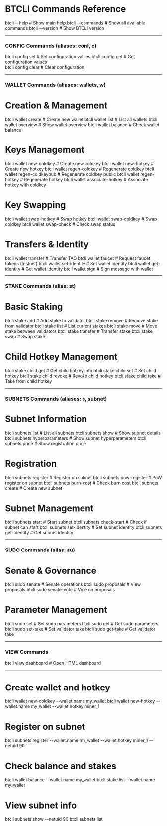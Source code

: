 # BTCLI Commands Reference

btcli --help                     # Show main help
btcli --commands                 # Show all available commands
btcli --version                  # Show BTCLI version

---

### CONFIG Commands (aliases: conf, c)
btcli config set                 # Set configuration values
btcli config get                 # Get configuration values  
btcli config clear               # Clear configuration

---

### WALLET Commands (aliases: wallets, w)

# Creation & Management
btcli wallet create              # Create new wallet
btcli wallet list                # List all wallets
btcli wallet overview            # Show wallet overview
btcli wallet balance             # Check wallet balance

# Keys Management
btcli wallet new-coldkey         # Create new coldkey
btcli wallet new-hotkey          # Create new hotkey
btcli wallet regen-coldkey       # Regenerate coldkey
btcli wallet regen-coldkeypub    # Regenerate coldkey public
btcli wallet regen-hotkey        # Regenerate hotkey
btcli wallet associate-hotkey    # Associate hotkey with coldkey

# Key Swapping
btcli wallet swap-hotkey         # Swap hotkey
btcli wallet swap-coldkey        # Swap coldkey
btcli wallet swap-check          # Check swap status

# Transfers & Identity
btcli wallet transfer            # Transfer TAO
btcli wallet faucet              # Request faucet tokens (testnet)
btcli wallet set-identity        # Set wallet identity
btcli wallet get-identity        # Get wallet identity
btcli wallet sign                # Sign message with wallet

---

### STAKE Commands (alias: st)

# Basic Staking
btcli stake add                  # Add stake to validator
btcli stake remove               # Remove stake from validator
btcli stake list                 # List current stakes
btcli stake move                 # Move stake between validators
btcli stake transfer             # Transfer stake
btcli stake swap                 # Swap stake

# Child Hotkey Management
btcli stake child get            # Get child hotkey info
btcli stake child set            # Set child hotkey
btcli stake child revoke         # Revoke child hotkey
btcli stake child take           # Take from child hotkey

---

### SUBNETS Commands (aliases: s, subnet)

# Subnet Information
btcli subnets list               # List all subnets
btcli subnets show               # Show subnet details
btcli subnets hyperparameters    # Show subnet hyperparameters
btcli subnets price              # Show registration price

# Registration
btcli subnets register           # Register on subnet
btcli subnets pow-register       # PoW register on subnet
btcli subnets burn-cost          # Check burn cost
btcli subnets create             # Create new subnet

# Subnet Management
btcli subnets start              # Start subnet
btcli subnets check-start        # Check if subnet can start
btcli subnets set-identity       # Set subnet identity
btcli subnets get-identity       # Get subnet identity

---

### SUDO Commands (alias: su)

# Senate & Governance
btcli sudo senate                # Senate operations
btcli sudo proposals             # View proposals
btcli sudo senate-vote           # Vote on proposals

# Parameter Management
btcli sudo set                   # Set sudo parameters
btcli sudo get                   # Get sudo parameters
btcli sudo set-take              # Set validator take
btcli sudo get-take              # Get validator take

---

### VIEW Commands
btcli view dashboard             # Open HTML dashboard

---

# Create wallet and hotkey
btcli wallet new-coldkey --wallet.name my_wallet
btcli wallet new-hotkey --wallet.name my_wallet --wallet.hotkey miner_1

# Register on subnet
btcli subnets register --wallet.name my_wallet --wallet.hotkey miner_1 --netuid 90

# Check balance and stakes
btcli wallet balance --wallet.name my_wallet
btcli stake list --wallet.name my_wallet

# View subnet info
btcli subnets show --netuid 90
btcli subnets list